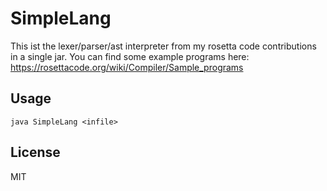 # SimpleLang

This ist the lexer/parser/ast interpreter from my rosetta code contributions in a single jar.
You can find some example programs here:
 https://rosettacode.org/wiki/Compiler/Sample_programs

## Usage
```
java SimpleLang <infile>
```
 
## License
MIT
